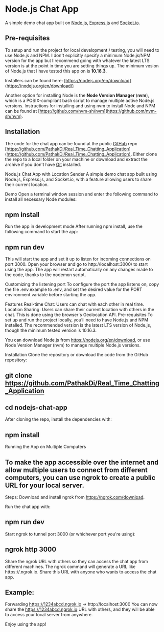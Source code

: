 # Node.js Chat App

A simple demo chat app built on [Node.js](https://nodejs.org/), [Express.js](https://expressjs.com/) and [Socket.io](https://socket.io/).

## Pre-requisites

To setup and run the project for local development / testing, you will need to use Node.js and NPM. I don't explicitly specify a minimum Node.js/NPM version for the app but I recommend going with whatever the latest LTS version is at the point in time you are setting things up. The minimum vesion of Node.js that I have tested this app on is **10.16.3**.

Installers can be found here: [https://nodejs.org/en/download](https://nodejs.org/en/download/)

Another option for installing Node is the **Node Version Manager** (**nvm**), which is a POSIX-compliant bash script to manage multiple active Node.js versions. Instructions for installing and using nvm to install Node and NPM can be found at [https://github.com/nvm-sh/nvm](https://github.com/nvm-sh/nvm).

## Installation

The code for the chat app can be found at the public [GitHub](https://github.com/) repo [https://github.com/PathakDi/Real_Time_Chatting_Application](https://github.com/PathakDi/Real_Time_Chatting_Application). Either clone the repo to a local folder on your machine or download and extract the archive if you don't have [Git](https://git-scm.com/) installed.

Node.js Chat App with Location Sender
A simple demo chat app built using Node.js, Express.js, and Socket.io, with a feature allowing users to share their current location.

Demo
Open a terminal window session and enter the following command to install all necessary Node modules:

## npm install
Run the app in development mode
After running npm install, use the following command to start the app:


## npm run dev
This will start the app and set it up to listen for incoming connections on port 3000. Open your browser and go to http://localhost:3000/ to start using the app. The app will restart automatically on any changes made to the code, thanks to the nodemon script.

Customizing the listening port
To configure the port the app listens on, copy the file .env.example to .env, and set the desired value for the PORT environment variable before starting the app.

Features
Real-time Chat: Users can chat with each other in real time.
Location Sharing: Users can share their current location with others in the chat. This is done using the browser's Geolocation API.
Pre-requisites
To set up and run the project locally, you’ll need to have Node.js and NPM installed. The recommended version is the latest LTS version of Node.js, though the minimum tested version is 10.16.3.

You can download Node.js from https://nodejs.org/en/download, or use Node Version Manager (nvm) to manage multiple Node.js versions.

Installation
Clone the repository or download the code from the GitHub repository:

## git clone https://github.com/PathakDi/Real_Time_Chatting_Application
## cd nodejs-chat-app
After cloning the repo, install the dependencies with:

## npm install
Running the App on Multiple Computers
## To make the app accessible over the internet and allow multiple users to connect from different computers, you can use ngrok to create a public URL for your local server.

Steps:
Download and install ngrok from https://ngrok.com/download.

Run the chat app with:

## npm run dev
Start ngrok to tunnel port 3000 (or whichever port you're using):

## ngrok http 3000
Share the ngrok URL with others so they can access the chat app from different machines. The ngrok command will generate a URL like https://<your-subdomain>.ngrok.io. Share this URL with anyone who wants to access the chat app.

## Example:
Forwarding    https://1234abcd.ngrok.io -> http://localhost:3000
You can now share the https://1234abcd.ngrok.io URL with others, and they will be able to access your local server from anywhere.

Enjoy using the app!
